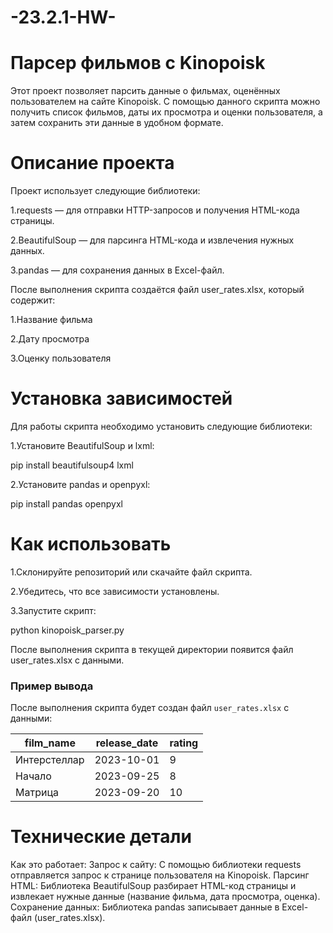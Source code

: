 # -23.2.1-HW-
# Парсер фильмов с Kinopoisk
Этот проект позволяет парсить данные о фильмах, оценённых пользователем на сайте Kinopoisk. С помощью данного скрипта можно получить список фильмов, даты их просмотра и оценки пользователя, а затем сохранить эти данные в удобном формате.

# Описание проекта
Проект использует следующие библиотеки:

1.requests — для отправки HTTP-запросов и получения HTML-кода страницы.

2.BeautifulSoup — для парсинга HTML-кода и извлечения нужных данных.

3.pandas — для сохранения данных в Excel-файл.

После выполнения скрипта создаётся файл user_rates.xlsx, который содержит:

1.Название фильма

2.Дату просмотра

3.Оценку пользователя

# Установка зависимостей
Для работы скрипта необходимо установить следующие библиотеки:

1.Установите BeautifulSoup и lxml:

pip install beautifulsoup4 lxml

2.Установите pandas и openpyxl:

pip install pandas openpyxl

# Как использовать

1.Склонируйте репозиторий или скачайте файл скрипта.

2.Убедитесь, что все зависимости установлены.

3.Запустите скрипт:

python kinopoisk_parser.py

После выполнения скрипта в текущей директории появится файл user_rates.xlsx с данными.

### Пример вывода
После выполнения скрипта будет создан файл `user_rates.xlsx` с данными:

| film_name    | release_date | rating |
|--------------|--------------|--------|
| Интерстеллар | 2023-10-01   | 9      |
| Начало       | 2023-09-25   | 8      |
| Матрица      | 2023-09-20   | 10     |

# Технические детали
Как это работает:
Запрос к сайту: С помощью библиотеки requests отправляется запрос к странице пользователя на Kinopoisk.
Парсинг HTML: Библиотека BeautifulSoup разбирает HTML-код страницы и извлекает нужные данные (название фильма, дата просмотра, оценка).
Сохранение данных: Библиотека pandas записывает данные в Excel-файл (user_rates.xlsx).
